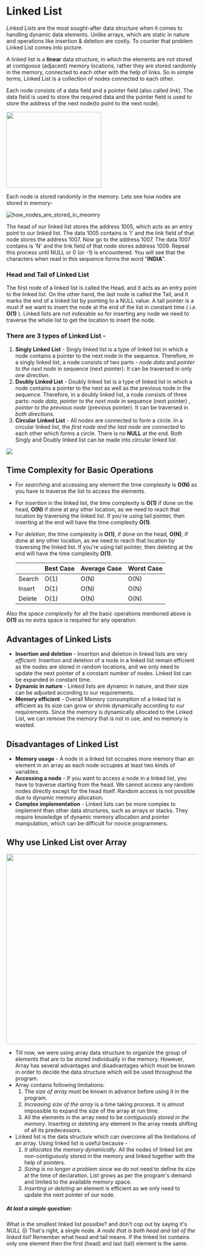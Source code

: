 # Linked List

*Linked Lists* are the most sought-after data structure when it comes to handling dynamic data elements. Unlike arrays, which are static in nature and operations like insertion & deletion are costly. To counter that problem Linked List comes into picture.

A linked list is a **linear** data structure, in which the elements are not stored at *contiguous* (adjacent) memory locations, rather they are stored randomly in the memory, connected to each other with the help of links. So in simple terms, Linked List is a collection of nodes connected to each other. 

Each node consists of a data field and a pointer field (also called *link*). The data field is used to store the required data and the pointer field is used to store the address of the next node(to point to the next node).

<img src="https://res.cloudinary.com/practicaldev/image/fetch/s--hRoBhSsZ--/c_limit%2Cf_auto%2Cfl_progressive%2Cq_auto%2Cw_880/https://dev-to-uploads.s3.amazonaws.com/i/sbzf3hz07azamnxapyp1.png " width=250 height=200 >


Each node is stored randomly in the memory. Lets see how nodes are stored in memory-

![how_nodes_are_stored_in_meomry](https://2.bp.blogspot.com/-Q7DbZCYQwbo/UvkTWyBt9rI/AAAAAAAAAHY/AOK6bYcYnw4/s1600/22.JPG)

The head of our linked list stores the address 1005, which acts as an entry point to our linked list. The data 1005 contains is 'I' and the link field of that node stores the address 1007. Now go to the address 1007. The data 1007 contains is 'N' and the link field of that node stores address 1009. Repeat this process until NULL or 0 (or -1) is encountered. You will see that the characters when read in this sequence forms the word "**INDIA**".

### Head and Tail of Linked List

The first node of a linked list is called the Head, and it acts as an entry point to the linked list. On the other hand, the last node is called the Tail, and it marks the end of a linked list by pointing to a NULL value. A tail pointer is a must if we want to insert the node at the end of the list in constant time ( *i.e.* **O(1)** ). Linked lists are not indexable so for inserting any node we need to traverse the whole list to get the location to insert the node.



### There are 3 types of Linked List -

1. **Singly Linked List** - Singly linked list is a type of linked list in which a node contains a pointer to the next node in the sequence. Therefore, in a singly linked list, a node consists of two parts - *node data* and *pointer to the next node* in sequence (next pointer).  It can be traversed in only *one direction*. 
2. **Doubly Linked List** -  Doubly linked list is a type of linked list in which a node contains a pointer to the next as well as the previous node in the sequence. Therefore, in a doubly linked list, a node consists of three parts: *node data*, *pointer to the next node* in sequence (next pointer) , *pointer to the previous node* (previous pointer). It can be traversed in *both directions*. 
3. **Circular Linked List** - All nodes are connected to form a circle. In a circular linked list, the *first node and the last node are connected* to each other which forms a circle. There is no **NULL** at the end. Both Singly and Doubly linked list can be made into circular linked list.

<img src="https://devopedia.org/images/article/409/6269.1647166159.png">


## Time Complexity for Basic Operations

- For *searching* and accessing any element the time complexity is **O(N)** as you have to traverse the list to access the elements.

- For *insertion* in the linked list, the time complexity is **O(1)** if done on the head, **O(N)** if done at any other location, as we need to reach that location by traversing the linked list. If you're using tail pointer, then inserting at the end will have the time complexity **O(1)**.

- For *deletion*, the time complexity is **O(1)**, if done on the head, **O(N)**, if done at any other location, as we need to reach that location by traversing the linked list. If you're using tail pointer, then deleting at the end will have the time complexity **O(1)**.

    |        | Best Case | Average Case | Worst Case |
    |--------|-----------|--------------|------------|
    | Search | O(1)      | O(N)         | O(N)       |
    | Insert | O(1)      | O(N)         | O(N)       |
    | Delete | O(1)      | O(N)         | O(N)       |

Also the *space complexity* for all the basic operations mentioned above is **O(1)** as no extra space is required for any operation.

## Advantages of Linked Lists

- **Insertion and deletion** - Insertion and deletion in linked lists are very *efficient*. Insertion and deletion of a node in a linked list remain efficient as the nodes are stored in random locations, and we only need to update the next pointer of a constant number of nodes. Linked list can be expanded in constant time.
- **Dynamic in nature** - Linked lists are dynamic in nature, and their size can be adjusted according to our requirements.
- **Memory efficient** - Overall Memory consumption of a linked list is efficient as its size can grow or shrink dynamically according to our requirements. Since the memory is dynamically allocated to the Linked List, we can remove the memory that is not in use, and no memory is wasted. 

## Disadvantages of Linked List

- **Memory usage** - A node in a linked list occupies more memory than an element in an array as each node occupies at least two kinds of variables.
- **Accessing a node** - If you want to access a node in a linked list, you have to traverse starting from the head. We cannot access any random nodes directly except for the head itself. Random access is not possible due to dynamic memory allocation.
- **Complex implementation** - Linked lists can be more complex to implement than other data structures, such as arrays or stacks. They require knowledge of dynamic memory allocation and pointer manipulation, which can be difficult for novice programmers.

## Why use Linked List over Array

<img src="https://miro.medium.com/v2/resize:fit:3454/1*G43FVT5xJ1n1QDKVNZUxXQ.jpeg"  width="900" height="500">

- Till now, we were using array data structure to organize the group of elements that are to be stored individually in the memory. However, Array has several advantages and disadvantages which must be known in order to decide the data structure which will be used throughout the program.
- Array contains following limitations:
    1. The *size of array* must be known in advance before using it in the program.
    2. *Increasing size of the array* is a time taking process. It is almost impossible to expand the size of the array at run time.
    3. All the elements in the array need to be *contiguously stored in the memory*. Inserting or deleting any element in the array needs shifting of all its predecessors.
- Linked list is the data structure which can overcome all the limitations of an array. Using linked list is useful because - 
    1. *It allocates the memory dynamically*. All the nodes of linked list are non-contiguously stored in the memory and linked together with the help of pointers.
    2. *Sizing is no longer a problem* since we do not need to define its size at the time of declaration. List grows as per the program's demand and limited to the available memory space.
    3. *Inserting or deleting* an element is efficient as we only need to update the next pointer of our node.

##### At last a simple question:

What is the smallest linked list possible? and don't cop out by saying it's *NULL* :unamused:
That's right, a single node. *A node that is both head and tail of the linked list!* Remember what head and tail means. If the linked list contains only one element then the first (head) and last (tail) element is the same.